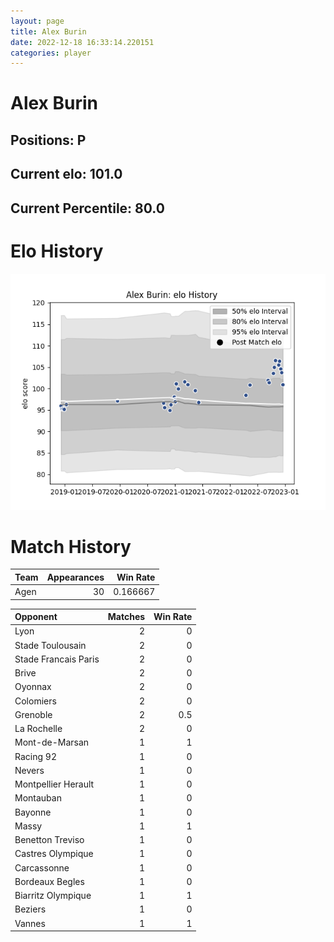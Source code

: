 ```yaml
---  
layout: page  
title: Alex Burin  
date: 2022-12-18 16:33:14.220151  
categories: player  
---
```

# Alex Burin

## Positions: P

## Current elo: 101.0

## Current Percentile: 80.0

# Elo History


![elo history](history_AlexBurin.png)
# Match History


| Team   |   Appearances |   Win Rate |
|:-------|--------------:|-----------:|
| Agen   |            30 |   0.166667 |

| Opponent             |   Matches |   Win Rate |
|:---------------------|----------:|-----------:|
| Lyon                 |         2 |        0   |
| Stade Toulousain     |         2 |        0   |
| Stade Francais Paris |         2 |        0   |
| Brive                |         2 |        0   |
| Oyonnax              |         2 |        0   |
| Colomiers            |         2 |        0   |
| Grenoble             |         2 |        0.5 |
| La Rochelle          |         2 |        0   |
| Mont-de-Marsan       |         1 |        1   |
| Racing 92            |         1 |        0   |
| Nevers               |         1 |        0   |
| Montpellier Herault  |         1 |        0   |
| Montauban            |         1 |        0   |
| Bayonne              |         1 |        0   |
| Massy                |         1 |        1   |
| Benetton Treviso     |         1 |        0   |
| Castres Olympique    |         1 |        0   |
| Carcassonne          |         1 |        0   |
| Bordeaux Begles      |         1 |        0   |
| Biarritz Olympique   |         1 |        1   |
| Beziers              |         1 |        0   |
| Vannes               |         1 |        1   |